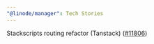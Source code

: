 ```yaml
---
"@linode/manager": Tech Stories
---
```


Stackscripts routing refactor (Tanstack) ([#11806](https://github.com/linode/manager/pull/11806))

